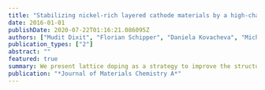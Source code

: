 ```yaml
---
title: "Stabilizing nickel-rich layered cathode materials by a high-charge cation doping strategy: zirconium-doped LiNi 0.6 Co 0.2 Mn 0.2 O 2"
date: 2016-01-01
publishDate: 2020-07-22T01:16:21.086095Z
authors: ["Mudit Dixit", "Florian Schipper", "Daniela Kovacheva", "Michael Talianker", "Ortal Haik", "Judith Grinblat", "Evan M Erickson", "Chandan Ghanty", "Dan T Major", "Boris Markovsky", " others"]
publication_types: ["2"]
abstract: ""
featured: true
summary: We present lattice doping as a strategy to improve the structural stability and voltage fade on prolonged cycling of LiNi0.6Co0.2Mn0.2O2 (NCM-622) doped with zirconium.
publication: "*Journal of Materials Chemistry A*"
---
```


